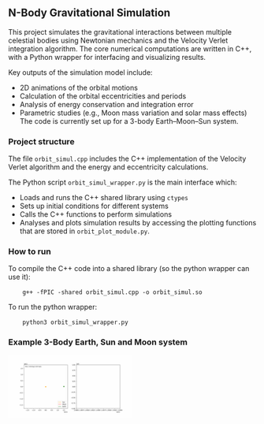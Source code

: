 
## N-Body Gravitational Simulation

This project simulates the gravitational interactions between multiple celestial bodies using Newtonian mechanics and the Velocity Verlet integration algorithm. The core numerical computations are written in C++, with a Python wrapper for interfacing and visualizing results.

Key outputs of the simulation model include: 
- 2D animations of the orbital motions 
- Calculation of the orbital eccentricities and periods
- Analysis of energy conservation and integration error 
- Parametric studies (e.g., Moon mass variation and solar mass effects)
The code is currently set up for a 3-body Earth–Moon–Sun system.

### Project structure

The file `orbit_simul.cpp` includes the C++ implementation of the Velocity Verlet algorithm and the energy and eccentricity calculations. 

The Python script `orbit_simul_wrapper.py` is the main interface which: 
- Loads and runs the C++ shared library using `ctypes`
- Sets up initial conditions for different systems
- Calls the C++ functions to perform simulations
- Analyses and plots simulation results by accessing the plotting functions that are stored in `orbit_plot_module.py`.


### How to run

To compile the C++ code into a shared library (so the python wrapper can use it):

        g++ -fPIC -shared orbit_simul.cpp -o orbit_simul.so

To run the python wrapper:

        python3 orbit_simul_wrapper.py


### Example 3-Body Earth, Sun and Moon system

<img src="https://github.com/nicolaegues/orbit-cpp-project/blob/main/my_orbits.gif" width="50%" height="50%">
